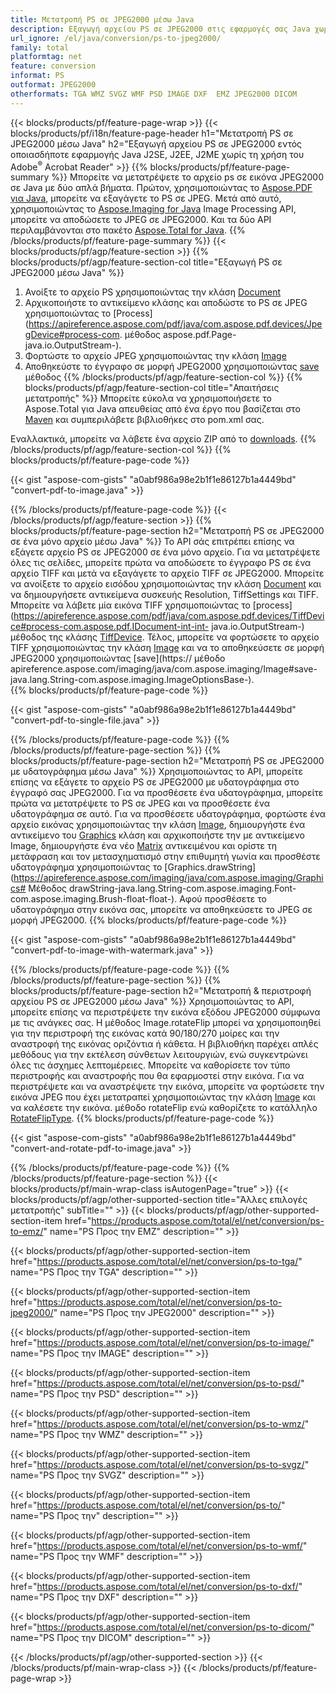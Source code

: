 ```yaml
---
title: Μετατροπή PS σε JPEG2000 μέσω Java
description: Εξαγωγή αρχείου PS σε JPEG2000 στις εφαρμογές σας Java χωρίς να χρησιμοποιήσετε καμία εφαρμογή τρίτου μέρους
url_ignore: /el/java/conversion/ps-to-jpeg2000/
family: total
platformtag: net
feature: conversion
informat: PS
outformat: JPEG2000
otherformats: TGA WMZ SVGZ WMF PSD IMAGE DXF  EMZ JPEG2000 DICOM
---
```

{{< blocks/products/pf/feature-page-wrap >}}
{{< blocks/products/pf/i18n/feature-page-header h1="Μετατροπή PS σε JPEG2000 μέσω Java" h2="Εξαγωγή αρχείου PS σε JPEG2000 εντός οποιασδήποτε εφαρμογής Java J2SE, J2EE, J2ME χωρίς τη χρήση του Adobe<sup>&reg;</sup> Acrobat Reader" >}}
{{% blocks/products/pf/feature-page-summary %}}
Μπορείτε να μετατρέψετε το αρχείο ps σε εικόνα JPEG2000 σε Java με δύο απλά βήματα. Πρώτον, χρησιμοποιώντας το [Aspose.PDF για Java](https://products.aspose.com/pdf/java/), μπορείτε να εξαγάγετε το PS σε JPEG. Μετά από αυτό, χρησιμοποιώντας το [Aspose.Imaging for Java](https://products.aspose.com/imaging/java/) Image Processing API, μπορείτε να αποδώσετε το JPEG σε JPEG2000. Και τα δύο API περιλαμβάνονται στο πακέτο [Aspose.Total for Java](https://products.aspose.com/total/java/).
{{% /blocks/products/pf/feature-page-summary  %}}
{{< blocks/products/pf/agp/feature-section >}}
{{% blocks/products/pf/agp/feature-section-col title="Εξαγωγή PS σε JPEG2000 μέσω Java" %}}
1. Ανοίξτε το αρχείο PS χρησιμοποιώντας την κλάση [Document](https://apireference.aspose.com/pdf/java/com.aspose.pdf/Document)
2. Αρχικοποιήστε το αντικείμενο κλάσης και αποδώστε το PS σε JPEG χρησιμοποιώντας το [Process](https://apireference.aspose.com/pdf/java/com.aspose.pdf.devices/JpegDevice#process-com. μέθοδος aspose.pdf.Page-java.io.OutputStream-).
3. Φορτώστε το αρχείο JPEG χρησιμοποιώντας την κλάση [Image](https://apireference.aspose.com/imaging/java/com.aspose.imaging/Image)
4. Αποθηκεύστε το έγγραφο σε μορφή JPEG2000 χρησιμοποιώντας [save](https://apireference.aspose.com/imaging/java/com.aspose.imaging/Image#save-java.lang.String-com.aspose.imaging.ImageOptionsBase-) μέθοδος
{{% /blocks/products/pf/agp/feature-section-col %}}
{{% blocks/products/pf/agp/feature-section-col title="Απαιτήσεις μετατροπής" %}}
Μπορείτε εύκολα να χρησιμοποιήσετε το Aspose.Total για Java απευθείας από ένα έργο που βασίζεται στο [Maven](https://repository.aspose.com/webapp/#/artifacts/browse/tree/General/repo/com/aspose/aspose-total) και συμπεριλάβετε βιβλιοθήκες στο pom.xml σας.

Εναλλακτικά, μπορείτε να λάβετε ένα αρχείο ZIP από το [downloads](https://downloads.aspose.com/total/java).
{{% /blocks/products/pf/agp/feature-section-col %}}
{{% blocks/products/pf/feature-page-code %}}

{{< gist "aspose-com-gists" "a0abf986a98e2b1f1e86127b1a4449bd" "convert-pdf-to-image.java" >}}


{{% /blocks/products/pf/feature-page-code %}}
{{< /blocks/products/pf/agp/feature-section >}}
{{% blocks/products/pf/feature-page-section  h2="Μετατροπή PS σε JPEG2000 σε ένα μόνο αρχείο μέσω Java" %}}
Το API σάς επιτρέπει επίσης να εξάγετε αρχείο PS σε JPEG2000 σε ένα μόνο αρχείο. Για να μετατρέψετε όλες τις σελίδες, μπορείτε πρώτα να αποδώσετε το έγγραφο PS σε ένα αρχείο TIFF και μετά να εξαγάγετε το αρχείο TIFF σε JPEG2000. Μπορείτε να ανοίξετε το αρχείο εισόδου χρησιμοποιώντας την κλάση [Document](https://apireference.aspose.com/pdf/java/com.aspose.pdf/Document) και να δημιουργήσετε αντικείμενα συσκευής Resolution, TiffSettings και TIFF. Μπορείτε να λάβετε μία εικόνα TIFF χρησιμοποιώντας το [process](https://apireference.aspose.com/pdf/java/com.aspose.pdf.devices/TiffDevice#process-com.aspose.pdf.IDocument-int-int- java.io.OutputStream-) μέθοδος της κλάσης [TiffDevice](https://apireference.aspose.com/pdf/java/com.aspose.pdf.devices/TiffDevice). Τέλος, μπορείτε να φορτώσετε το αρχείο TIFF χρησιμοποιώντας την κλάση [Image](https://apireference.aspose.com/imaging/java/com.aspose.imaging/Image) και να το αποθηκεύσετε σε μορφή JPEG2000 χρησιμοποιώντας [save](https:// μέθοδο apireference.aspose.com/imaging/java/com.aspose.imaging/Image#save-java.lang.String-com.aspose.imaging.ImageOptionsBase-).  
{{% blocks/products/pf/feature-page-code %}}

{{< gist "aspose-com-gists" "a0abf986a98e2b1f1e86127b1a4449bd" "convert-pdf-to-single-file.java" >}}

{{% /blocks/products/pf/feature-page-code  %}}
{{% /blocks/products/pf/feature-page-section %}}
{{% blocks/products/pf/feature-page-section  h2="Μετατροπή PS σε JPEG2000 με υδατογράφημα μέσω Java" %}}
Χρησιμοποιώντας το API, μπορείτε επίσης να εξάγετε το αρχείο PS σε JPEG2000 με υδατογράφημα στο έγγραφό σας JPEG2000. Για να προσθέσετε ένα υδατογράφημα, μπορείτε πρώτα να μετατρέψετε το PS σε JPEG και να προσθέσετε ένα υδατογράφημα σε αυτό. Για να προσθέσετε υδατογράφημα, φορτώστε ένα αρχείο εικόνας χρησιμοποιώντας την κλάση [Image](https://apireference.aspose.com/imaging/java/com.aspose.imaging/Image), δημιουργήστε ένα αντικείμενο του [Graphics](https://apireference.aspose.com/imaging/java/com.aspose.imaging/Graphics) κλάση και αρχικοποιήστε την με αντικείμενο Image, δημιουργήστε ένα νέο [Matrix](https://apireference.aspose.com/imaging/java/com.aspose.imaging/Matrix) αντικειμένου και ορίστε τη μετάφραση και τον μετασχηματισμό στην επιθυμητή γωνία και προσθέστε υδατογράφημα χρησιμοποιώντας το [Graphics.drawString](https://apireference.aspose.com/imaging/java/com.aspose.imaging/Graphics# Μέθοδος drawString-java.lang.String-com.aspose.imaging.Font-com.aspose.imaging.Brush-float-float-). Αφού προσθέσετε το υδατογράφημα στην εικόνα σας, μπορείτε να αποθηκεύσετε το JPEG σε μορφή JPEG2000. 
{{% blocks/products/pf/feature-page-code %}}

{{< gist "aspose-com-gists" "a0abf986a98e2b1f1e86127b1a4449bd" "convert-pdf-to-image-with-watermark.java" >}}

{{% /blocks/products/pf/feature-page-code  %}}
{{% /blocks/products/pf/feature-page-section %}}
{{% blocks/products/pf/feature-page-section  h2="Μετατροπή & περιστροφή αρχείου PS σε JPEG2000 μέσω Java" %}}
Χρησιμοποιώντας το API, μπορείτε επίσης να περιστρέψετε την εικόνα εξόδου JPEG2000 σύμφωνα με τις ανάγκες σας. Η μέθοδος Image.rotateFlip μπορεί να χρησιμοποιηθεί για την περιστροφή της εικόνας κατά 90/180/270 μοίρες και την αναστροφή της εικόνας οριζόντια ή κάθετα. Η βιβλιοθήκη παρέχει απλές μεθόδους για την εκτέλεση σύνθετων λειτουργιών, ενώ συγκεντρώνει όλες τις άσχημες λεπτομέρειες. Μπορείτε να καθορίσετε τον τύπο περιστροφής και αναστροφής που θα εφαρμοστεί στην εικόνα. Για να περιστρέψετε και να αναστρέψετε την εικόνα, μπορείτε να φορτώσετε την εικόνα JPEG που έχει μετατραπεί χρησιμοποιώντας την κλάση [Image](https://apireference.aspose.com/imaging/java/com.aspose.imaging/Image) και να καλέσετε την εικόνα. μέθοδο rotateFlip ενώ καθορίζετε το κατάλληλο [RotateFlipType](https://apireference.aspose.com/imaging/java/com.aspose.imaging/RotateFlipType). 
{{% blocks/products/pf/feature-page-code %}}

{{< gist "aspose-com-gists" "a0abf986a98e2b1f1e86127b1a4449bd" "convert-and-rotate-pdf-to-image.java" >}}

{{% /blocks/products/pf/feature-page-code  %}}
{{% /blocks/products/pf/feature-page-section %}}
{{< blocks/products/pf/main-wrap-class isAutogenPage="true" >}}
{{< blocks/products/pf/agp/other-supported-section title="Άλλες επιλογές μετατροπής" subTitle="" >}}
{{< blocks/products/pf/agp/other-supported-section-item href="https://products.aspose.com/total/el/net/conversion/ps-to-emz/" name="PS Προς την EMZ" description="" >}}

{{< blocks/products/pf/agp/other-supported-section-item href="https://products.aspose.com/total/el/net/conversion/ps-to-tga/" name="PS Προς την TGA" description="" >}}

{{< blocks/products/pf/agp/other-supported-section-item href="https://products.aspose.com/total/el/net/conversion/ps-to-jpeg2000/" name="PS Προς την JPEG2000" description="" >}}

{{< blocks/products/pf/agp/other-supported-section-item href="https://products.aspose.com/total/el/net/conversion/ps-to-image/" name="PS Προς την IMAGE" description="" >}}

{{< blocks/products/pf/agp/other-supported-section-item href="https://products.aspose.com/total/el/net/conversion/ps-to-psd/" name="PS Προς την PSD" description="" >}}

{{< blocks/products/pf/agp/other-supported-section-item href="https://products.aspose.com/total/el/net/conversion/ps-to-wmz/" name="PS Προς την WMZ" description="" >}}

{{< blocks/products/pf/agp/other-supported-section-item href="https://products.aspose.com/total/el/net/conversion/ps-to-svgz/" name="PS Προς την SVGZ" description="" >}}

{{< blocks/products/pf/agp/other-supported-section-item href="https://products.aspose.com/total/el/net/conversion/ps-to/" name="PS Προς την" description="" >}}

{{< blocks/products/pf/agp/other-supported-section-item href="https://products.aspose.com/total/el/net/conversion/ps-to-wmf/" name="PS Προς την WMF" description="" >}}

{{< blocks/products/pf/agp/other-supported-section-item href="https://products.aspose.com/total/el/net/conversion/ps-to-dxf/" name="PS Προς την DXF" description="" >}}

{{< blocks/products/pf/agp/other-supported-section-item href="https://products.aspose.com/total/el/net/conversion/ps-to-dicom/" name="PS Προς την DICOM" description="" >}}


{{< /blocks/products/pf/agp/other-supported-section >}}
{{< /blocks/products/pf/main-wrap-class >}}
{{< /blocks/products/pf/feature-page-wrap >}}